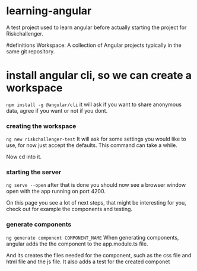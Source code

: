# learning-angular
A test project used to learn angular before actually starting the project for Riskchallenger.

#definitions
Workspace: A collection of Angular projects typically in the same git repository.

# install angular cli, so we can create a workspace
```npm install -g @angular/cli```
it will ask if you want to share anonymous data, agree if you want or not if you dont.

### creating the workspace
```ng new riskchallenger-test```
It will ask for some settings you would like to use, for now just accept the defaults. 
This command can take a while.

Now cd into it. 

### starting the server
``ng serve --open``
after that is done you should now see a browser window open with the app running on port 4200. 

On this page you see a lot of next steps, that might be interesting for you, check out for example the components and testing. 

### generate components
``ng generate component COMPONENT_NAME``
When generating components, angular adds the the component to the app.module.ts file.

And its creates the files needed for the component, such as the css file and html file and the js file. 
It also adds a test for the created componet